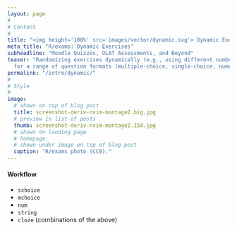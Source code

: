 ```yaml
---
layout: page
#
# Content
#
title: "<img height='100%' src='images/vector/dynamic.svg'> Dynamic Exercises"
meta_title: "R/exams: Dynamic Exercises"
subheadline: "Moodle Quizzes, OLAT Assessments, and Beyond"
teaser: "Randomizing exercises dynamically (e.g., using different numbers, text blocks, ...)
  for a range of question formats (multiple-choice, single-choice, numeric, text, and combinations thereof)."
permalink: "/intro/dynamic/"
#
# Style
#
image:
  # shown on top of blog post
  title: screenshot-deriv-nvim-montage2.big.jpg
  # preview in list of posts
  thumb: screenshot-deriv-nvim-montage2.150.jpg
  # shown on landing page
  # homepage:
  # shown under image on top of blog post
  caption: "R/exams photo (CC0)."
---
```


#### Workflow

- `schoice`
- `mchoice`
- `num`
- `string`
- `cloze` (combinations of the above)
